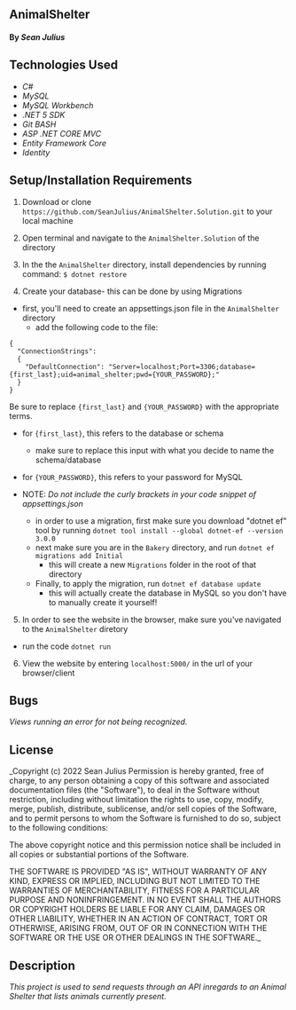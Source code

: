 ## AnimalShelter

#### By _**Sean Julius**_


## Technologies Used

* _C#_
* _MySQL_
* _MySQL Workbench_
* _.NET 5 SDK_
* _Git BASH_
* _ASP .NET CORE MVC_
* _Entity Framework Core_
* _Identity_

## Setup/Installation Requirements

1. Download or clone `https://github.com/SeanJulius/AnimalShelter.Solution.git` to your local machine

2. Open terminal and navigate to the `AnimalShelter.Solution` of the directory

3. In the the `AnimalShelter` directory, install dependencies by running command:
`$ dotnet restore`

4. Create your database- this can be done by using Migrations
  - first, you'll need to create an appsettings.json file in the `AnimalShelter` directory
    - add the following code to the file:
```
{
  "ConnectionStrings":
  {
    "DefaultConnection": "Server=localhost;Port=3306;database={first_last};uid=animal_shelter;pwd={YOUR_PASSWORD};"
  }
}
```
Be sure to replace `{first_last}`  and `{YOUR_PASSWORD}` with the appropriate terms.
- for `{first_last}`, this refers to the database or schema
  - make sure to replace this input with what you decide to name the schema/database
- for `{YOUR_PASSWORD}`, this refers to your password for MySQL

- NOTE: _Do not include the curly brackets in your code snippet of appsettings.json_

  - in order to use a migration, first make sure you download "dotnet ef" tool by running `dotnet tool install --global dotnet-ef --version 3.0.0`
  - next make sure you are in the `Bakery` directory, and run `dotnet ef migrations add Initial`
    - this will create a new `Migrations` folder in the root of that directory
  - Finally, to apply the migration, run `dotnet ef database update`
    - this will actually create the database in MySQL so you don't have to manually create it yourself!


5. In order to see the website in the browser, make sure you've navigated to the `AnimalShelter` diretory
  - run the code `dotnet run`
6. View the website by entering `localhost:5000/` in the url of your browser/client 

## Bugs

_Views running an error for not being recognized._

## License

_Copyright (c) 2022 Sean Julius Permission is hereby granted, free of charge, to any person obtaining a copy of this software and associated documentation files (the "Software"), to deal in the Software without restriction, including without limitation the rights to use, copy, modify, merge, publish, distribute, sublicense, and/or sell copies of the Software, and to permit persons to whom the Software is furnished to do so, subject to the following conditions:

The above copyright notice and this permission notice shall be included in all copies or substantial portions of the Software.

THE SOFTWARE IS PROVIDED "AS IS", WITHOUT WARRANTY OF ANY KIND, EXPRESS OR IMPLIED, INCLUDING BUT NOT LIMITED TO THE WARRANTIES OF MERCHANTABILITY, FITNESS FOR A PARTICULAR PURPOSE AND NONINFRINGEMENT. IN NO EVENT SHALL THE AUTHORS OR COPYRIGHT HOLDERS BE LIABLE FOR ANY CLAIM, DAMAGES OR OTHER LIABILITY, WHETHER IN AN ACTION OF CONTRACT, TORT OR OTHERWISE, ARISING FROM, OUT OF OR IN CONNECTION WITH THE SOFTWARE OR THE USE OR OTHER DEALINGS IN THE SOFTWARE._



## Description

_This project is used to send requests through an API inregards to an Animal Shelter that lists animals currently present._